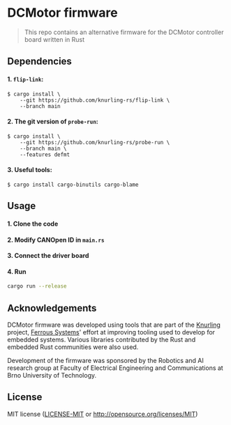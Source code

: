 # DCMotor firmware

> This repo contains an alternative firmware for the DCMotor controller board written in Rust

[`probe-run`]: https://crates.io/crates/probe-run
[`defmt`]: https://github.com/knurling-rs/defmt
[`flip-link`]: https://github.com/knurling-rs/flip-link

## Dependencies

#### 1. `flip-link`:

<!-- TODO: update this once flip-link is on crates.io -->
```console
$ cargo install \
    --git https://github.com/knurling-rs/flip-link \
    --branch main
```

#### 2. The **git** version of `probe-run`:

<!-- TODO: update this once defmt is on crates.io? -->
``` console
$ cargo install \
    --git https://github.com/knurling-rs/probe-run \
    --branch main \
    --features defmt
```

#### 3. Useful tools:

```
$ cargo install cargo-binutils cargo-blame
```

## Usage

#### 1. Clone the code
#### 2. Modify CANOpen ID in `main.rs`
#### 3. Connect the driver board
#### 4. Run

```bash
cargo run --release
```

## Acknowledgements

DCMotor firmware was developed using tools that are part of the [Knurling] project, [Ferrous Systems]' effort at improving tooling used to develop for embedded systems. Various libraries contributed by the Rust and embedded Rust communities were also used.

Development of the firmware was sponsored by the Robotics and AI research group at Faculty of Electrical Engineering and Communications at Brno University of Technology.

## License
MIT license ([LICENSE-MIT](LICENSE-MIT) or http://opensource.org/licenses/MIT)

[Knurling]: https://github.com/knurling-rs/meta
[Ferrous Systems]: https://ferrous-systems.com/
